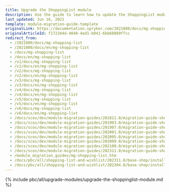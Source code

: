 ```yaml
---
title: Upgrade the ShoppingList module
description: Use the guide to learn how to update the ShoppingList module.
last_updated: Jun 16, 2021
template: module-migration-guide-template
originalLink: https://documentation.spryker.com/2021080/docs/mg-shopping-list
originalArticleId: f172344d-4048-4ed1-b041-6bb68889ffcc
redirect_from:
  - /2021080/docs/mg-shopping-list
  - /2021080/docs/en/mg-shopping-list
  - /docs/mg-shopping-list
  - /docs/en/mg-shopping-list
  - /v1/docs/mg-shopping-list
  - /v1/docs/en/mg-shopping-list
  - /v2/docs/mg-shopping-list
  - /v2/docs/en/mg-shopping-list
  - /v3/docs/mg-shopping-list
  - /v3/docs/en/mg-shopping-list
  - /v4/docs/mg-shopping-list
  - /v4/docs/en/mg-shopping-list
  - /v5/docs/mg-shopping-list
  - /v5/docs/en/mg-shopping-list
  - /v6/docs/mg-shopping-list
  - /v6/docs/en/mg-shopping-list
  - /docs/scos/dev/module-migration-guides/201811.0/migration-guide-shoppinglist.html
  - /docs/scos/dev/module-migration-guides/201903.0/migration-guide-shoppinglist.html
  - /docs/scos/dev/module-migration-guides/201907.0/migration-guide-shoppinglist.html
  - /docs/scos/dev/module-migration-guides/202001.0/migration-guide-shoppinglist.html
  - /docs/scos/dev/module-migration-guides/202005.0/migration-guide-shoppinglist.html
  - /docs/scos/dev/module-migration-guides/202009.0/migration-guide-shoppinglist.html
  - /docs/scos/dev/module-migration-guides/202108.0/migration-guide-shoppinglist.html
  - /docs/scos/dev/module-migration-guides/202311.0/migration-guide-shoppinglist.html  
  - /module_migration_guides/mg-shopping-list.htm
  - /docs/pbc/all/shopping-list-and-wishlist/202311.0/base-shop/install-and-upgrade/upgrade-the-shoppinglist-module.html
  - /docs/pbc/all/shopping-list-and-wishlist/202204.0/base-shop/install-and-upgrade/upgrade-modules/upgrade-the-shoppinglist-module.html
---
```


{% include pbc/all/upgrade-modules/upgrade-the-shoppinglist-module.md %} <!-- To edit, see /_includes/pbc/all/upgrade-modules/upgrade-the-shoppinglist-module.md -->
